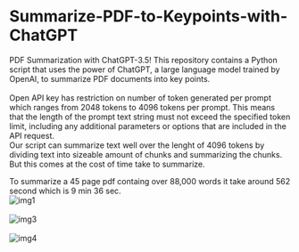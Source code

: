 # Summarize-PDF-to-Keypoints-with-ChatGPT
PDF Summarization with ChatGPT-3.5! This repository contains a Python script that uses the power of ChatGPT, a large language model trained by OpenAI, to summarize PDF documents into key points.
<br><br>Open API key has restriction on number of token generated per prompt which ranges from 2048 tokens to 4096 tokens per prompt. 
This means that the length of the prompt text string must not exceed the specified token limit, including any additional parameters or options that are included in the API request.<br>
Our script can summarize text well over the lenght of 4096 tokens by dividing text into sizeable amount of chunks and summarizing the chunks.<br>But this comes at the cost of time take to summarize.

To summarize a 45 page pdf containg over 88,000 words it take around 562 second which is 9 min 36 sec.<br>
![img1](https://user-images.githubusercontent.com/110279690/235439280-ab5fbb51-1f80-425b-94f3-50c0bb30d513.jpg)<br><br>
![img3](https://user-images.githubusercontent.com/110279690/235439305-5532950d-7ca4-4859-92ac-f63e717ec9e3.jpg)<br><br>
![img4](https://user-images.githubusercontent.com/110279690/235439398-e522c69d-9e65-454e-bca3-499abe99a9d9.jpg)


